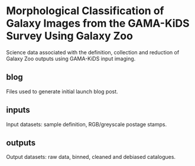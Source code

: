 # Morphological Classification of Galaxy Images from the GAMA-KiDS Survey Using Galaxy Zoo

Science data associated with the definition, collection and reduction of Galaxy Zoo outputs using GAMA-KiDS input imaging.

## blog

Files used to generate initial launch blog post.

## inputs

Input datasets: sample definition, RGB/greyscale postage stamps.

## outputs

Output datasets: raw data, binned, cleaned and debiased catalogues.
